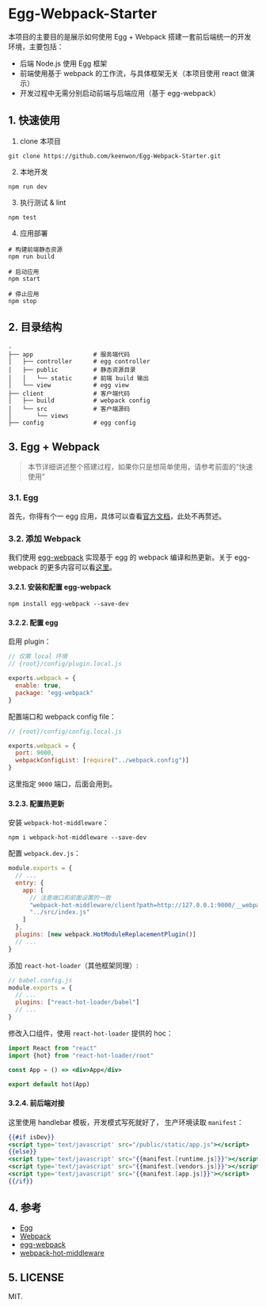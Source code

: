 # Egg-Webpack-Starter

本项目的主要目的是展示如何使用 Egg + Webpack 搭建一套前后端统一的开发环境，主要包括：

- 后端 Node.js 使用 Egg 框架
- 前端使用基于 webpack 的工作流，与具体框架无关（本项目使用 react 做演示）
- 开发过程中无需分别启动前端与后端应用（基于 egg-webpack）

## 1. 快速使用

1. clone 本项目

```shell
git clone https://github.com/keenwon/Egg-Webpack-Starter.git
```

2. 本地开发

```shell
npm run dev
```

3. 执行测试 & lint

```shell
npm test
```

4. 应用部署

```shell
# 构建前端静态资源
npm run build

# 启动应用
npm start

# 停止应用
npm stop
```

## 2. 目录结构

```shell
.
├── app                 # 服务端代码
│   ├── controller      # egg controller
│   ├── public          # 静态资源目录
│   │   └── static      # 前端 build 输出
│   └── view            # egg view
├── client              # 客户端代码
│   ├── build           # webpack config
│   └── src             # 客户端源码
│       └── views
├── config              # egg config
```

## 3. Egg + Webpack

> 本节详细讲述整个搭建过程，如果你只是想简单使用，请参考前面的“快速使用”

### 3.1. Egg

首先，你得有个一 egg 应用，具体可以查看[官方文档](https://eggjs.org)，此处不再赘述。

### 3.2. 添加 Webpack

我们使用 [egg-webpack](https://github.com/easy-team/egg-webpack) 实现基于 egg 的 webpack 编译和热更新。关于 egg-webpack 的更多内容可以看[这里](http://hubcarl.github.io/blog/2017/04/15/egg-webpack/)。

#### 3.2.1. 安装和配置 egg-webpack

```shell
npm install egg-webpack --save-dev
```

#### 3.2.2. 配置 egg

启用 plugin：

```js
// 仅需 local 环境
// {root}/config/plugin.local.js

exports.webpack = {
  enable: true,
  package: "egg-webpack"
}
```

配置端口和 webpack config file：

```js
// {root}/config/config.local.js

exports.webpack = {
  port: 9000,
  webpackConfigList: [require("../webpack.config")]
}
```

这里指定 `9000` 端口，后面会用到。

#### 3.2.3. 配置热更新

安装 `webpack-hot-middleware`：

```shell
npm i webpack-hot-middleware --save-dev
```

配置 `webpack.dev.js`：

```js
module.exports = {
  // ...
  entry: {
    app: [
      // 注意端口和前面设置的一致
      "webpack-hot-middleware/client?path=http://127.0.0.1:9000/__webpack_hmr&reload=true",
      "../src/index.js"
    ]
  },
  plugins: [new webpack.HotModuleReplacementPlugin()]
  // ...
}
```

添加 `react-hot-loader`（其他框架同理）:

```js
// babel.config.js
module.exports = {
  // ...
  plugins: ["react-hot-loader/babel"]
  // ...
}
```

修改入口组件，使用 `react-hot-loader` 提供的 hoc：

```jsx
import React from "react"
import {hot} from "react-hot-loader/root"

const App = () => <div>App</div>

export default hot(App)
```

#### 3.2.4. 前后端对接

这里使用 handlebar 模板，开发模式写死就好了， 生产环境读取 `manifest`：

```handlebars
{{#if isDev}}
<script type='text/javascript' src="/public/static/app.js"></script>
{{else}}
<script type='text/javascript' src="{{manifest.[runtime.js]}}"></script>
<script type='text/javascript' src="{{manifest.[vendors.js]}}"></script>
<script type='text/javascript' src="{{manifest.[app.js]}}"></script>
{{/if}}
```

## 4. 参考

- [Egg](https://eggjs.org/)
- [Webpack](https://webpack.js.org)
- [egg-webpack](https://github.com/easy-team/egg-webpack)
- [webpack-hot-middleware](https://github.com/webpack-contrib/webpack-hot-middleware)

## 5. LICENSE

MIT.
